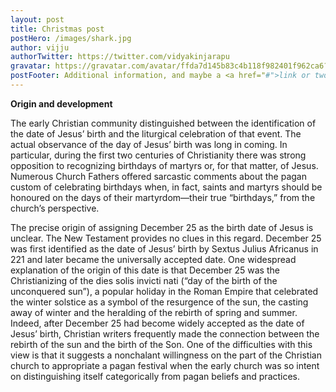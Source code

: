 ```yaml
---
layout: post
title: Christmas post
postHero: /images/shark.jpg
author: vijju
authorTwitter: https://twitter.com/vidyakinjarapu
gravatar: https://gravatar.com/avatar/ffda7d145b83c4b118f982401f962ca6?s=150
postFooter: Additional information, and maybe a <a href="#">link or two</a>
---
```



**Origin and development**

The early Christian community distinguished between the identification of the date of Jesus’ birth and the liturgical celebration of that event. The actual observance of the day of Jesus’ birth was long in coming. In particular, during the first two centuries of Christianity there was strong opposition to recognizing birthdays of martyrs or, for that matter, of Jesus. Numerous Church Fathers offered sarcastic comments about the pagan custom of celebrating birthdays when, in fact, saints and martyrs should be honoured on the days of their martyrdom—their true “birthdays,” from the church’s perspective.

The precise origin of assigning December 25 as the birth date of Jesus is unclear. The New Testament provides no clues in this regard. December 25 was first identified as the date of Jesus’ birth by Sextus Julius Africanus in 221 and later became the universally accepted date. One widespread explanation of the origin of this date is that December 25 was the Christianizing of the dies solis invicti nati (“day of the birth of the unconquered sun”), a popular holiday in the Roman Empire that celebrated the winter solstice as a symbol of the resurgence of the sun, the casting away of winter and the heralding of the rebirth of spring and summer. Indeed, after December 25 had become widely accepted as the date of Jesus’ birth, Christian writers frequently made the connection between the rebirth of the sun and the birth of the Son. One of the difficulties with this view is that it suggests a nonchalant willingness on the part of the Christian church to appropriate a pagan festival when the early church was so intent on distinguishing itself categorically from pagan beliefs and practices.